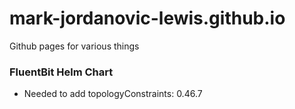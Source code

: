 # mark-jordanovic-lewis.github.io
Github pages for various things
### FluentBit Helm Chart
- Needed to add topologyConstraints: 0.46.7

